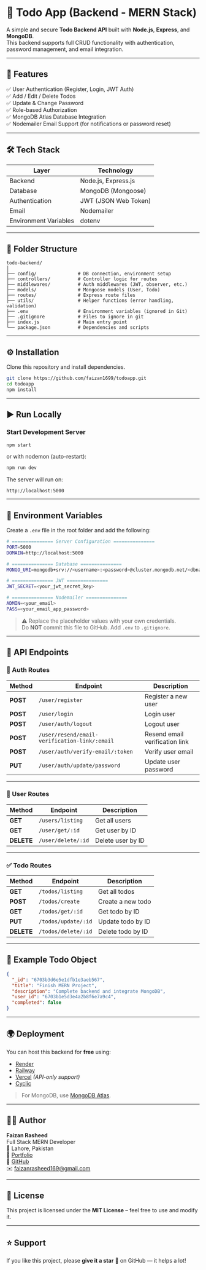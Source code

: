 # 📝 Todo App (Backend - MERN Stack)

A simple and secure **Todo Backend API** built with **Node.js**, **Express**, and **MongoDB**.  
This backend supports full CRUD functionality with authentication, password management, and email integration.

---

## 🚀 Features

✅ User Authentication (Register, Login, JWT Auth)  
✅ Add / Edit / Delete Todos  
✅ Update & Change Password  
✅ Role-based Authorization  
✅ MongoDB Atlas Database Integration  
✅ Nodemailer Email Support (for notifications or password reset)  

---

## 🛠️ Tech Stack

| Layer | Technology |
|-------|-------------|
| Backend | Node.js, Express.js |
| Database | MongoDB (Mongoose) |
| Authentication | JWT (JSON Web Token) |
| Email | Nodemailer |
| Environment Variables | dotenv |

---

## 📂 Folder Structure

```
todo-backend/
│
├── config/               # DB connection, environment setup
├── controllers/          # Controller logic for routes
├── middlewares/          # Auth middlewares (JWT, observer, etc.)
├── models/               # Mongoose models (User, Todo)
├── routes/               # Express route files
├── utils/                # Helper functions (error handling, validation)
├── .env                  # Environment variables (ignored in Git)
├── .gitignore            # Files to ignore in git
├── index.js              # Main entry point
└── package.json          # Dependencies and scripts
```

---

## ⚙️ Installation

Clone this repository and install dependencies.

```bash
git clone https://github.com/faizan1699/todoapp.git
cd todoapp
npm install
```

---

## ▶️ Run Locally

### Start Development Server
```bash
npm start
```

or with nodemon (auto-restart):
```bash
npm run dev
```

The server will run on:

```
http://localhost:5000
```

---

## 🔐 Environment Variables

Create a `.env` file in the root folder and add the following:

```bash
# =============== Server Configuration ===============
PORT=5000
DOMAIN=http://localhost:5000

# =============== Database ===============
MONGO_URI=mongodb+srv://<username>:<password>@cluster.mongodb.net/<dbname>

# =============== JWT ===============
JWT_SECRET=<your_jwt_secret_key>

# =============== Nodemailer ===============
ADMIN=<your_email>
PASS=<your_email_app_password>
```

> ⚠️ Replace the placeholder values with your own credentials.  
> Do **NOT** commit this file to GitHub. Add `.env` to `.gitignore`.

---

## 📡 API Endpoints

### 🔐 Auth Routes
| Method | Endpoint | Description |
|--------|-----------|-------------|
| **POST** | `/user/register` | Register a new user |
| **POST** | `/user/login` | Login user |
| **POST** | `/user/auth/logout` | Logout user |
| **POST** | `/user/resend/email-verification-link/:email` | Resend email verification link |
| **POST** | `/user/auth/verify-email/:token` | Verify user email |
| **PUT** | `/user/auth/update/password` | Update user password |

---

### 👥 User Routes
| Method | Endpoint | Description |
|--------|-----------|-------------|
| **GET** | `/users/listing` | Get all users |
| **GET** | `/user/get/:id` | Get user by ID |
| **DELETE** | `/user/delete/:id` | Delete user by ID |

---

### ✅ Todo Routes
| Method | Endpoint | Description |
|--------|-----------|-------------|
| **GET** | `/todos/listing` | Get all todos |
| **POST** | `/todos/create` | Create a new todo |
| **GET** | `/todos/get/:id` | Get todo by ID |
| **PUT** | `/todos/update/:id` | Update todo by ID |
| **DELETE** | `/todos/delete/:id` | Delete todo by ID |

---

## 🧠 Example Todo Object

```json
{
  "_id": "6703b3d6e5e1dfb1e3aeb567",
  "title": "Finish MERN Project",
  "description": "Complete backend and integrate MongoDB",
  "user_id": "6703b1e5d3e4a2b8f6e7a9c4",
  "completed": false
}
```

---

## 🌍 Deployment

You can host this backend for **free** using:

- [Render](https://render.com/)
- [Railway](https://railway.app/)
- [Vercel](https://vercel.com/) *(API-only support)*
- [Cyclic](https://www.cyclic.sh/)

> For MongoDB, use [MongoDB Atlas](https://www.mongodb.com/atlas/database).

---

## 👨‍💻 Author

**Faizan Rasheed**  
Full Stack MERN Developer  
📍 Lahore, Pakistan  
🔗 [Portfolio](https://faizanportfolio-seven.vercel.app/)  
💼 [GitHub](https://github.com/faizan1699)  
✉️ faizanrasheed169@gmail.com  

---

## 🧾 License

This project is licensed under the **MIT License** – feel free to use and modify it.

---

## ⭐ Support

If you like this project, please **give it a star** 🌟 on GitHub — it helps a lot!
